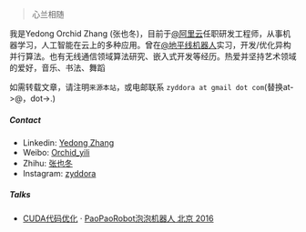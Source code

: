 > 心兰相随

我是Yedong Orchid Zhang (张也冬)，目前于[@阿里云](https://www.aliyun.com/)任职研发工程师，从事机器学习，人工智能在云上的多种应用。曾在[@地平线机器人](http://www.horizon-robotics.com/)实习，开发/优化异构并行算法。也有无线通信领域算法研究、嵌入式开发等经历。热爱并坚持艺术领域的爱好，音乐、书法、舞蹈

如需转载文章，请注明`来源本站`，或电邮联系 `zyddora at gmail dot com`(替换at->@，dot->.)

##### Contact

+ Linkedin: [Yedong Zhang](https://www.linkedin.com/in/yedong-zhang-83836870/)
+ Weibo: [Orchid_yili](https://weibo.com/u/1058773570)
+ Zhihu: [张也冬](https://www.zhihu.com/people/yd-zhang-58/)
+ Instagram: [zyddora](https://www.instagram.com/zyddora/)


##### Talks

- [CUDA代码优化][1] · [PaoPaoRobot泡泡机器人 北京 2016](http://paopaorobot.org/)

[1]: http://paopaorobot.org/2017/05/20/%E7%AC%AC%E5%8D%81%E4%B8%89%E8%AF%BE%EF%BC%9Acuda%E4%BB%A3%E7%A0%81%E4%BC%98%E5%8C%96-%E5%BC%A0%E4%B9%9F%E5%86%AC/
